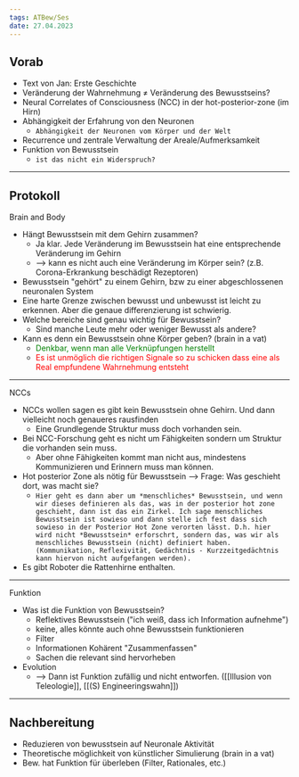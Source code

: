 ```yaml
---
tags: ATBew/Ses
date: 27.04.2023
---
```

## Vorab
- Text von Jan: Erste Geschichte
- Veränderung der Wahrnehmung ≠ Veränderung des Bewusstseins?
- Neural Correlates of Consciousness (NCC) in der hot-posterior-zone (im Hirn)
- Abhängigkeit der Erfahrung von den Neuronen
	- `Abhängigkeit der Neuronen vom Körper und der Welt`
- Recurrence und zentrale Verwaltung der Areale/Aufmerksamkeit
- Funktion von Bewusstsein
	- `ist das nicht ein Widerspruch?`
---
## Protokoll
Brain and Body
- Hängt Bewusstsein mit dem Gehirn zusammen?
	- Ja klar. Jede Veränderung im Bewusstsein hat eine entsprechende Veränderung im Gehirn
	- --> kann es nicht auch eine Veränderung im Körper sein? (z.B. Corona-Erkrankung beschädigt Rezeptoren)
- Bewusstsein "gehört" zu einem Gehirn, bzw zu einer abgeschlossenen neuronalen System
- Eine harte Grenze zwischen bewusst und unbewusst ist leicht zu erkennen. Aber die genaue differenzierung ist schwierig.
- Welche bereiche sind genau wichtig für Bewusstsein?
	- Sind manche Leute mehr oder weniger Bewusst als andere?
- Kann es denn ein Bewusstsein ohne Körper geben? (brain in a vat)
	- <font color="green">Denkbar, wenn man alle Verknüpfungen herstellt</font>
	- <font color="red">Es ist unmöglich die richtigen Signale so zu schicken dass eine als Real empfundene Wahrnehmung entsteht</font>

---
NCCs
- NCCs wollen sagen es gibt kein Bewusstsein ohne Gehirn. Und dann vielleicht noch genaueres rausfinden
	- Eine Grundlegende Struktur muss doch vorhanden sein.
- Bei NCC-Forschung geht es nicht um Fähigkeiten sondern um Struktur die vorhanden sein muss.
	- Aber ohne Fähigkeiten kommt man nicht aus, mindestens Kommunizieren und Erinnern muss man können.
- Hot posterior Zone als nötig für Bewusstsein --> Frage: Was geschieht dort, was macht sie?
	- `Hier geht es dann aber um *menschliches* Bewusstsein, und wenn wir dieses definieren als das, was in der posterior hot zone geschieht, dann ist das ein Zirkel. Ich sage menschliches Bewusstsein ist sowieso und dann stelle ich fest dass sich sowieso in der Posterior Hot Zone verorten lässt. D.h. hier wird nicht *Bewusstsein* erforschrt, sondern das, was wir als menschliches Bewusstsein (nicht) definiert haben. (Kommunikation, Reflexivität, Gedächtnis - Kurzzeitgedächtnis kann hiervon nicht aufgefangen werden).`
- Es gibt Roboter die Rattenhirne enthalten.

---
Funktion
- Was ist die Funktion von Bewusstsein?
	- Reflektives Bewusstsein ("ich weiß, dass ich Information aufnehme")
	- keine, alles könnte auch ohne Bewusstsein funktionieren
	- Filter
	- Informationen Kohärent "Zusammenfassen"
	- Sachen die relevant sind hervorheben
- Evolution
	- --> Dann ist Funktion zufällig und nicht entworfen. ([[Illusion von Teleologie]], [[(S) Engineeringswahn]])

---
## Nachbereitung
- Reduzieren von bewusstsein auf Neuronale Aktivität
- Theoretische möglichkeit von künstlicher Simulierung (brain in a vat)
- Bew. hat Funktion für überleben (Filter, Rationales, etc.)